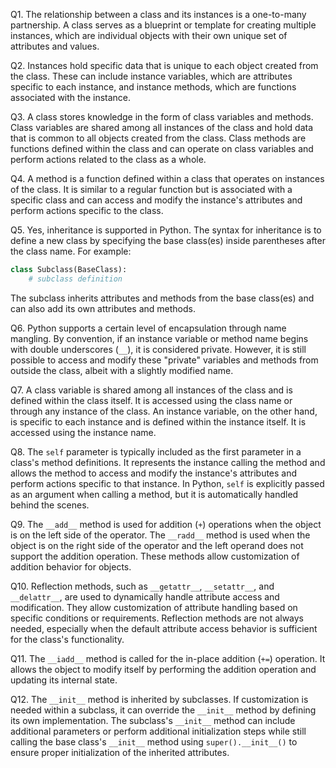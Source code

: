 Q1. The relationship between a class and its instances is a one-to-many partnership. A class serves as a blueprint or template for creating multiple instances, which are individual objects with their own unique set of attributes and values.

Q2. Instances hold specific data that is unique to each object created from the class. These can include instance variables, which are attributes specific to each instance, and instance methods, which are functions associated with the instance.

Q3. A class stores knowledge in the form of class variables and methods. Class variables are shared among all instances of the class and hold data that is common to all objects created from the class. Class methods are functions defined within the class and can operate on class variables and perform actions related to the class as a whole.

Q4. A method is a function defined within a class that operates on instances of the class. It is similar to a regular function but is associated with a specific class and can access and modify the instance's attributes and perform actions specific to the class.

Q5. Yes, inheritance is supported in Python. The syntax for inheritance is to define a new class by specifying the base class(es) inside parentheses after the class name. For example:
```python
class Subclass(BaseClass):
    # subclass definition
```
The subclass inherits attributes and methods from the base class(es) and can also add its own attributes and methods.

Q6. Python supports a certain level of encapsulation through name mangling. By convention, if an instance variable or method name begins with double underscores (`__`), it is considered private. However, it is still possible to access and modify these "private" variables and methods from outside the class, albeit with a slightly modified name.

Q7. A class variable is shared among all instances of the class and is defined within the class itself. It is accessed using the class name or through any instance of the class. An instance variable, on the other hand, is specific to each instance and is defined within the instance itself. It is accessed using the instance name.

Q8. The `self` parameter is typically included as the first parameter in a class's method definitions. It represents the instance calling the method and allows the method to access and modify the instance's attributes and perform actions specific to that instance. In Python, `self` is explicitly passed as an argument when calling a method, but it is automatically handled behind the scenes.

Q9. The `__add__` method is used for addition (`+`) operations when the object is on the left side of the operator. The `__radd__` method is used when the object is on the right side of the operator and the left operand does not support the addition operation. These methods allow customization of addition behavior for objects.

Q10. Reflection methods, such as `__getattr__`, `__setattr__`, and `__delattr__`, are used to dynamically handle attribute access and modification. They allow customization of attribute handling based on specific conditions or requirements. Reflection methods are not always needed, especially when the default attribute access behavior is sufficient for the class's functionality.

Q11. The `__iadd__` method is called for the in-place addition (`+=`) operation. It allows the object to modify itself by performing the addition operation and updating its internal state.

Q12. The `__init__` method is inherited by subclasses. If customization is needed within a subclass, it can override the `__init__` method by defining its own implementation. The subclass's `__init__` method can include additional parameters or perform additional initialization steps while still calling the base class's `__init__` method using `super().__init__()` to ensure proper initialization of the inherited attributes.